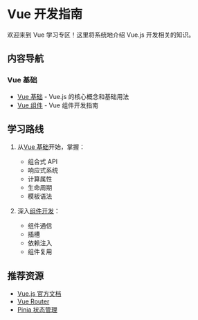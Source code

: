 # Vue 开发指南

欢迎来到 Vue 学习专区！这里将系统地介绍 Vue.js 开发相关的知识。

## 内容导航

### Vue 基础
- [Vue 基础](/frontend/vue/basics) - Vue.js 的核心概念和基础用法
- [Vue 组件](/frontend/vue/components) - Vue 组件开发指南

## 学习路线

1. 从[Vue 基础](/frontend/vue/basics)开始，掌握：
   - 组合式 API
   - 响应式系统
   - 计算属性
   - 生命周期
   - 模板语法

2. 深入[组件开发](/frontend/vue/components)：
   - 组件通信
   - 插槽
   - 依赖注入
   - 组件复用

## 推荐资源

- [Vue.js 官方文档](https://cn.vuejs.org/)
- [Vue Router](https://router.vuejs.org/zh/)
- [Pinia 状态管理](https://pinia.vuejs.org/zh/)